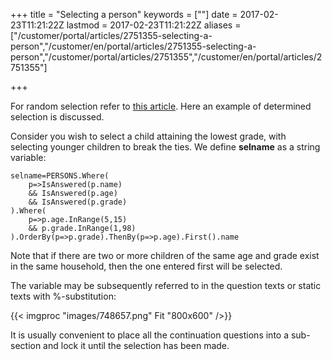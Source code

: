 ﻿+++
title = "Selecting a person"
keywords = [""]
date = 2017-02-23T11:21:22Z
lastmod = 2017-02-23T11:21:22Z
aliases = ["/customer/portal/articles/2751355-selecting-a-person","/customer/en/portal/articles/2751355-selecting-a-person","/customer/portal/articles/2751355","/customer/en/portal/articles/2751355"]

+++

For random selection refer to [this
article](http://support.mysurvey.solutions/customer/portal/questions/16695907).
Here an example of determined selection is discussed.  
  
Consider you wish to select a child attaining the lowest grade, with
selecting younger children to break the ties. We define **selname** as a
string variable:

    selname=PERSONS.Where(
        p=>IsAnswered(p.name) 
        && IsAnswered(p.age)
        && IsAnswered(p.grade)
    ).Where(
        p=>p.age.InRange(5,15) 
        && p.grade.InRange(1,98)
    ).OrderBy(p=>p.grade).ThenBy(p=>p.age).First().name

Note that if there are two or more children of the same age and grade
exist in the same household, then the one entered first will be
selected.  
  
The variable may be subsequently referred to in the question texts or
static texts with %-substitution:  
  
{{< imgproc "images/748657.png" Fit "800x600" />}}  
  
​It is usually convenient to place all the continuation questions into a
sub-section and lock it until the selection has been made.
